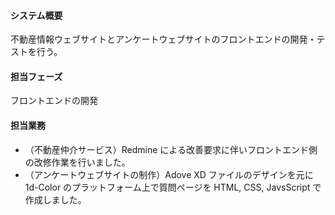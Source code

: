 #### システム概要

不動産情報ウェブサイトとアンケートウェブサイトのフロントエンドの開発・テストを行う。

#### 担当フェーズ

フロントエンドの開発

#### 担当業務

- （不動産仲介サービス）Redmine による改善要求に伴いフロントエンド側の改修作業を行いました。
- （アンケートウェブサイトの制作）Adove XD ファイルのデザインを元に 1d-Color のプラットフォーム上で質問ページを HTML, CSS, JavsScript で作成しました。
